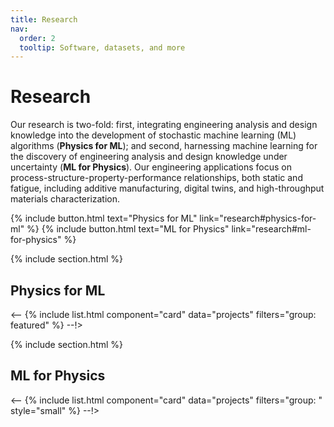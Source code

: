 ```yaml
---
title: Research
nav:
  order: 2
  tooltip: Software, datasets, and more
---
```


# Research

Our research is two-fold: first, integrating engineering analysis and design knowledge into the development of stochastic machine learning (ML) algorithms (**Physics for ML**); and second, harnessing machine learning for the discovery of engineering analysis and design knowledge under uncertainty (**ML for Physics**). Our engineering applications focus on process-structure-property-performance relationships, both static and fatigue, including additive manufacturing, digital twins, and high-throughput materials characterization.

{% include button.html text="Physics for ML" link="research#physics-for-ml" %}
{% include button.html text="ML for Physics" link="research#ml-for-physics" %}


{% include section.html %}

## Physics for ML

<-- {% include list.html component="card" data="projects" filters="group: featured" %} --!>

{% include section.html %}

## ML for Physics

<-- {% include list.html component="card" data="projects" filters="group: " style="small" %} --!>
